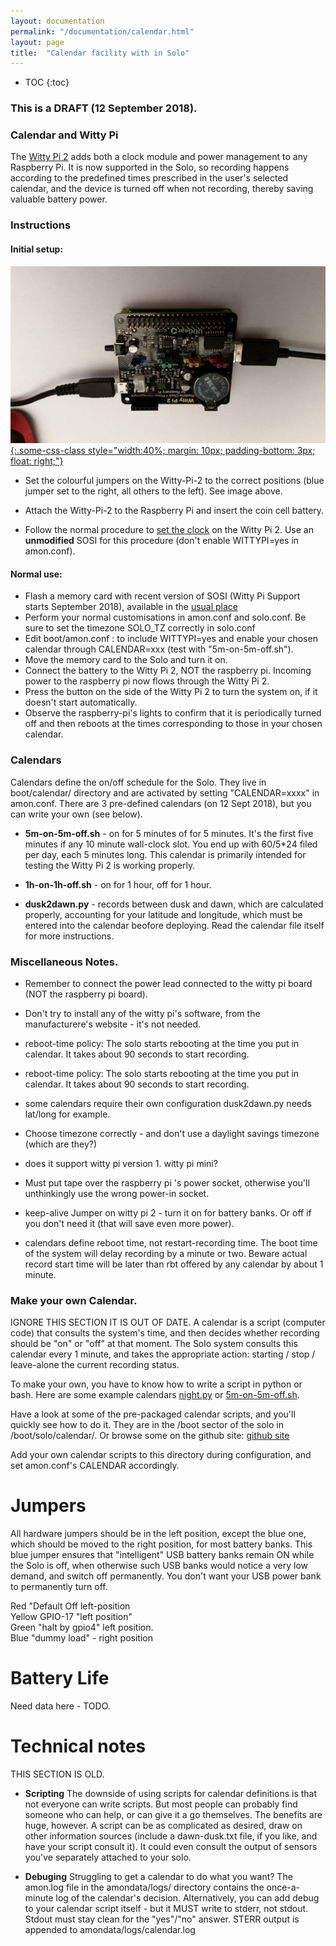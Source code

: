 ```yaml
---
layout: documentation
permalink: "/documentation/calendar.html"
layout: page
title:  "Calendar facility with in Solo"
---
```


* TOC
{:toc}

### This is a DRAFT (12 September 2018).

### Calendar and Witty Pi

The [Witty Pi 2](http://www.uugear.com/product/wittypi2) adds both a
clock module and power management to any Raspberry Pi.  It is now
supported in the Solo, so recording happens according to the predefined
times prescribed in the user's selected calendar, and the device is
turned off when not recording, thereby saving valuable battery power.

### Instructions

#### Initial setup:

[![Solo with Witty-Pi-2](/img/solo-with-wittypi2-L.jpg "Solo with Witty-Pi-2 (click to enlarge)"){:.some-css-class style="width:40%; margin: 10px; padding-bottom: 3px; float: right;"}](/img/solo-with-wittypi2-rot180.jpg)

- Set the colourful jumpers on the Witty-Pi-2 to the correct positions
  (blue jumper set to the right, all others to the left).  See image
  above.

- Attach the Witty-Pi-2 to the Raspberry Pi and insert the coin cell
  battery.

- Follow the normal procedure to [set the
  clock](/documentation/clock.html) on the Witty Pi 2.  Use an
  **unmodified** SOSI for this procedure (don't enable WITTYPI=yes in
  amon.conf).

#### Normal use:

- Flash a memory card with recent version of SOSI (Witty Pi Support starts September 2018), available in the [usual place](http://www.solo-system.org/sosi/)
- Perform your normal customisations in amon.conf and solo.conf. Be sure to set the timezone SOLO_TZ correctly in solo.conf
- Edit boot/amon.conf : to include WITTYPI=yes and enable your chosen calendar through CALENDAR=xxx (test with "5m-on-5m-off.sh").
- Move the memory card to the Solo and turn it on.
- Connect the battery to the Witty Pi 2, NOT the raspberry pi.  Incoming power to the raspberry pi now flows through the Witty Pi 2.
- Press the button on the side of the Witty Pi 2 to turn the system on, if it doesn't start automatically.
- Observe the raspberry-pi's lights to confirm that it is periodically turned off and then reboots at the times corresponding to those in your chosen calendar.


### Calendars

Calendars define the on/off schedule for the Solo.  They live in
boot/calendar/ directory and are activated by setting "CALENDAR=xxxx"
in amon.conf.  There are 3 pre-defined calendars (on 12 Sept 2018),
but you can write your own (see below).

- **5m-on-5m-off.sh** - on for 5 minutes of for 5 minutes.  It's the
    first five minutes if any 10 minute wall-clock slot.  You end up
    with 60/5*24 filed per day, each 5 minutes long.  This calendar is
    primarily intended for testing the Witty Pi 2 is working properly.

- **1h-on-1h-off.sh** - on for 1 hour, off for 1 hour.  

- **dusk2dawn.py** - records between dusk and dawn, which are
    calculated properly, accounting for your latitude and longitude,
    which must be entered into the calendar beofore deploying.  Read
    the calendar file itself for more instructions. 
    
### Miscellaneous Notes.

- Remember to connect the power lead connected to the witty pi board
  (NOT the raspberry pi board).

- Don't try to install any of the witty pi's software, from the
  manufacturere's website - it's not needed.

- reboot-time policy: The solo starts rebooting at the time you put in
  calendar.  It takes about 90 seconds to start recording.

- reboot-time policy: The solo starts rebooting at the time you put in
  calendar.  It takes about 90 seconds to start recording.

- some calendars require their own configuration dusk2dawn.py needs
  lat/long for example.

- Choose timezone correctly - and don't use a daylight savings
  timezone (which are they?)

- does it support witty pi version 1.  witty pi mini?

- Must put tape over the raspberry pi 's power socket, otherwise
  you'll unthinkingly use the wrong power-in socket.

- keep-alive Jumper on witty pi 2 - turn it on for battery banks.  Or
  off if you don't need it (that will save even more power).

- calendars define reboot time, not restart-recording time.  The boot
  time of the system will delay recording by a minute or two. Beware
  actual record start time will be later than rbt offered by any
  calendar by about 1 minute.

### Make your own Calendar.

IGNORE THIS SECTION IT IS OUT OF DATE.
A calendar is a script (computer code) that consults the system's
time, and then decides whether recording should be "on" or "off" at
that moment.  The Solo system consults this calendar every 1 minute,
and takes the appropriate action: starting / stop / leave-alone the
current recording status.

To make your own, you have to know how to write a script in python or
bash.  Here are some example calendars
[night.py](https://github.com/solo-system/amon/blob/master/boot/calendar/night.py)
or
[5m-on-5m-off.sh](https://github.com/solo-system/amon/blob/master/boot/calendar/5m-on-5m-off.sh).

Have a look at some of the pre-packaged calendar scripts, and you'll
quickly see how to do it.  They are in the /boot sector of the solo in
/boot/solo/calendar/.  Or browse some on the github site: [github
site](https://github.com/solo-system/amon/tree/master/boot/calendar)

Add your own calendar scripts to this directory during configuration,
and set amon.conf's CALENDAR accordingly.


 
# Jumpers

All hardware jumpers should be in the left position, except the blue one,
which should be moved to the right position, for most battery banks.
This blue jumper ensures that "intelligent" USB battery banks remain
ON while the Solo is off, when otherwise such USB banks would notice a
very low demand, and switch off permanently.  You don't want your USB
power bank to permanently turn off.

Red "Default Off left-position <br>
Yellow GPIO-17  "left position" <br>
Green "halt by gpio4" left position. <br>
Blue "dummy load" - right position  <br>


# Battery Life

Need data here - TODO.

# Technical notes

THIS SECTION IS OLD.

- **Scripting** The downside of using scripts for calendar definitions
    is that not everyone can write scripts. But most people can
    probably find someone who can help, or can give it a go
    themselves. The benefits are huge, however.  A script can be as
    complicated as desired, draw on other information sources (include
    a dawn-dusk.txt file, if you like, and have your script consult
    it).  It could even consult the output of sensors you've
    separately attached to your solo.

- **Debuging** Struggling to get a calendar to do what you want? The
    amon.log file in the amondata/logs/ directory contains the
    once-a-minute log of the calendar's decision.  Alternatively,
    you can add debug to your calendar script itself - but it MUST
    write to stderr, not stdout.  Stdout must stay clean for the
    "yes"/"no" answer.  STERR output is appended to
    amondata/logs/calendar.log

